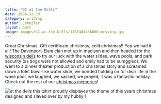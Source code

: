```yaml
---
title: "GC at the Dells"
date: 2006-12-30
category: writing
author: Jennifer
layout: post
image: images/GC-at-the-Dells/1167403456000-missing.jpg
---
```


Great Christmas, Gift certificate christmas, cold christmas!! Yep we had it all! The Davenport-Elam clan met up in madison and then headed for the [wisconsin dells](http://www.madcitythree.com/www.dells.com "wisconsin dells") to try our luck with the water slides, wave pools, and park security (as dogs were not allowed and emily had to be sumggled). We went to a dinner theater production of a christmas story and screamed down a tolet bowl-like water slide, we bonded holding on for dear life in the wave pool, we laughed, we sassed, we prayed, it was a fantastic holiday. Check out the rest of our [christmas memories](http://www.flickr.com/photos/jenniferandJennifers_photos/ "christmas memories")!

![at the dells](/te2006/assets/images/GC-at-the-Dells/1167403456000-missing.jpg)
this tshirt proudly displayes the theme of this years christmas designed and slaved over by my hubby!!

